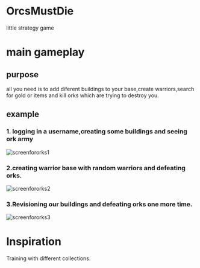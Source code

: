 # OrcsMustDie
little strategy game

# main gameplay
## purpose
all you need is to add diferent buildings to your base,create warriors,search for
gold or items and kill orks which are trying to destroy you.
## example
### 1. logging in a username,creating some buildings and seeing ork army
![screenfororks1](https://user-images.githubusercontent.com/35778633/53197340-4408fc80-361a-11e9-8afc-e979987c7fe4.png)
### 2.creating warrior base with random warriors and defeating orks.
![screenfororks2](https://user-images.githubusercontent.com/35778633/53197405-6e5aba00-361a-11e9-81ff-91ecd8f38836.png)
### 3.Revisioning our buildings and defeating orks one more time.
![screenfororks3](https://user-images.githubusercontent.com/35778633/53197526-b548af80-361a-11e9-9ae7-fbb28942ac88.png)
# Inspiration
Training with different collections.
